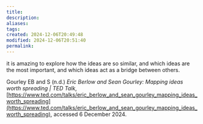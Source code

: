 ```yaml
---
title: 
description: 
aliases: 
tags: 
created: 2024-12-06T20:49:48
modified: 2024-12-06T20:51:40
permalink: 
---
```


it is amazing to explore how the ideas are so similar, and which ideas are the most important, and which ideas act as a bridge between others.


Gourley EB and S (n.d.) _Eric Berlow and Sean Gourley: Mapping ideas worth spreading | TED Talk_, [https://www.ted.com/talks/eric_berlow_and_sean_gourley_mapping_ideas_worth_spreading](https://www.ted.com/talks/eric_berlow_and_sean_gourley_mapping_ideas_worth_spreading), accessed 6 December 2024.
